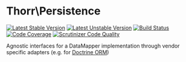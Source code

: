 Thorr\Persistence
===

[![Latest Stable Version](https://poser.pugx.org/stefanotorresi/thorr-persistence/v/stable.png)](https://packagist.org/packages/stefanotorresi/thorr-persistence)
[![Latest Unstable Version](https://poser.pugx.org/stefanotorresi/thorr-persistence/v/unstable.png)](https://packagist.org/packages/stefanotorresi/thorr-persistence)
[![Build Status](https://travis-ci.org/stefanotorresi/thorr-persistence.png?branch=master)](https://travis-ci.org/stefanotorresi/thorr-persistence)
[![Code Coverage](https://scrutinizer-ci.com/g/stefanotorresi/thorr-persistence/badges/coverage.png?s=333719d623e594189d997672ca4c1852cf665a67)](https://scrutinizer-ci.com/g/stefanotorresi/thorr-persistence/)
[![Scrutinizer Code Quality](https://scrutinizer-ci.com/g/stefanotorresi/thorr-persistence/badges/quality-score.png?s=1a350e9ee86db7b9ec2d006675405292123f20cb)](https://scrutinizer-ci.com/g/stefanotorresi/thorr-persistence/)

Agnostic interfaces for a DataMapper implementation through vendor specific adapters (e.g. for [Doctrine ORM][doctrine-orm])

[doctrine-orm]: http://www.doctrine-project.org
